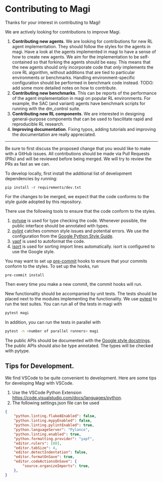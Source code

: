 # Contributing to Magi

Thanks for your interest in contributing to Magi!

We are actively looking for contributions to improve Magi.
1. __Contributing new agents__.
We are looking for contributions for new RL agent implementation.
They should follow the styles for the agents in magi.
Have a look at the agents implemented in magi to have a sense of how to create new agents. We aim for
the implementation to be self-contained so that forking the agents
should be easy. This means that the new agents should only
incorporate code that _only_ implements the core RL algorithm,
without additions that are tied to particular environments or benchmarks.
Handling environment-specific configuration should be performed in benchmark code instead.
TODO: add some more detailed notes on how to contribute.
2. __Contributing new benchmarks__.
This can be reports of the performance of the agent implementation in magi on popular RL environments.
For example, the SAC (and variant) agents have benchmark scripts
for running with the dm_control suite.
3. __Contributing new RL components__.
We are interested in designing
general-purpose components that can be used to fascilitate rapid and
reproducible RL research.
4. __Improving documentation__. Fixing typos, adding tutorials and
improving the documentation are really appreciated.
---

Be sure to first discuss the proposed change that you
would like to make with a GitHub issues.
All contributions should be made via Pull Requests (PRs) and will be reviewed before
being merged. We will try to review the PRs as fast as we can.

To develop locally, first install the additional list of development dependencies by running:
```
pip install -r requirements/dev.txt
```

For the changes to be merged, we expect that the code conforms to the style guide
adopted by this repository.

There use the following tools to ensure that the code conform to the styles.

1. [pytype](https://google.github.io/pytype/) is used for type checking the code.
Whenever possible, the public interface should be annotated with types.
2. [pylint](http://pylint.pycqa.org/en/latest/) catches common style issues and
potential errors. We use the configuration from the [Google Python Style Guide](https://google.github.io/styleguide/pyguide.html).
3. [yapf](https://github.com/google/yapf) is used to autoformat the code.
4. [isort](https://pycqa.github.io/isort/) is used for sorting import lines automatically.
isort is configured to use the Google style.

You may want to set up [pre-commit](https://pre-commit.com/) hooks to ensure that your commits
conform to the styles. To set up the hooks, run

```
pre-commit install
```

Then every time you make a new commit, the commit hooks will run.

New functionality should be accompanied by unit tests. The tests should be placed
next to the modules implementing the functionality.
We use [pytest](https://docs.pytest.org/) to run the test suites.
You can run all of the tests in magi with
```bash
pytest magi
```
In addition, you can run the tests in parallel with
```bash
pytest -n <number of parallel runners> magi
```

The public APIs should be documented with the [Google style docstrings](https://google.github.io/styleguide/pyguide.html#38-comments-and-docstrings). The public APIs should also
be type annotated. The types will be checked with pytype.


## Tips for Development.
We find VSCode to be quite convenient to development. Here are some tips
for developing Magi with VSCode.

1. Use the VSCode Python Extension https://code.visualstudio.com/docs/languages/python.
2. The following settings.json file can be used
```json
{
    "python.linting.flake8Enabled": false,
    "python.linting.mypyEnabled": false,
    "python.linting.pylintEnabled": true,
    "python.languageServer": "Pylance",
    "python.linting.enabled": true,
    "python.formatting.provider": "yapf",
    "editor.rulers": [80],
    "editor.tabSize": 4,
    "editor.detectIndentation": false,
    "editor.formatOnSave": true,
    "editor.codeActionsOnSave": {
        "source.organizeImports": true,
    },
}
```
